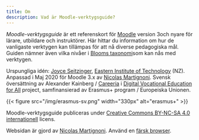 ```yaml
---
title: Om
description: Vad är Moodle-verktygsguide?
---
```


_Moodle-verktygsguide_ är ett referenskort för [Moodle](https://moodle.org/) version 3och nyare för lärare, utbildare och instruktörer. Här hittar du information om hur de vanligaste verktygen kan tillämpas för att nå diverse pedagogiska mål. Guiden nämner även vilka nivåer i [Blooms taxonomi](https://en.wikipedia.org/wiki/Bloom%27s_taxonomy)som kan nås med verktygen.

Urspungliga idén: [Joyce Seitzinger](https://twitter.com/catspyjamasnz), [Eastern Institute of Technology](https://www.eit.ac.nz/) (NZ). Anpassad i Maj 2020 för Moodle 3.x av [Nicolas Martignoni](https://blog.martignoni.net/a-propos/). Svensk översättning av Alexander Kainberg / [Careeria](https://www.careeria.fi) i [Digital Vocational Education for All](https://www.digivet4all.com) project, samfinansierad av Erasmus+ program / Europeiska Unionen.

{{< figure src="/img/erasmus-sv.png" width="330px" alt="erasmus+" >}}

Moodle-verktygsguide publiceras under [Creative Commons BY-NC-SA 4.0 internationell](https://creativecommons.org/licenses/by-nc-sa/4.0/) licens.

Websidan är gjord av [Nicolas Martignoni](https://blog.martignoni.net/a-propos/). Använd en [färsk browser](https://browsehappy.com/).
